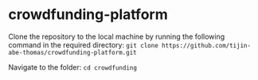 # crowdfunding-platform

Clone the repository to the local machine by running the following command in the required directory:
```git clone https://github.com/tijin-abe-thomas/crowdfunding-platform.git```

Navigate to the folder:
```cd crowdfunding```


